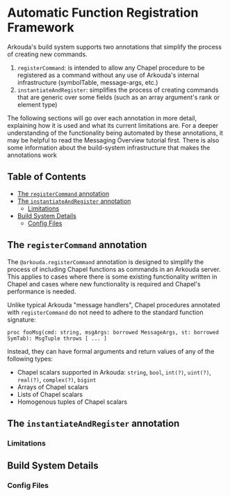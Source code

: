 # Automatic Function Registration Framework

Arkouda's build system supports two annotations that simplify the process of creating new commands.

1. `registerCommand`: is intended to allow any Chapel procedure to be registered as a command without any use of Arkouda's internal infrastructure (symbolTable, message-args, etc.)
2. `instantiateAndRegister`: simplifies the process of creating commands that are generic over some fields (such as an array argument's rank or element type)

The following sections will go over each annotation in more detail, explaining how it is used and what its current limitations are. For a deeper understanding of the functionality being automated by these annotations, it may be helpful to read the Messaging Overview tutorial first. There is also some information about the build-system infrastructure that makes the annotations work


<a id="toc"></a>
## Table of Contents
* [The `registerCommand` annotation](#rc-annotation)
* [The `instantiateAndRegister` annotation](#iar-annotation)
    * [Limitations](#iar-limitations)
* [Build System Details](#build-system)
    * [Config Files](#config-file)

<a id="rc-annotation"></a>
## The `registerCommand` annotation

The `@arkouda.registerCommand` annotation is designed to simplify the process of including Chapel functions as commands in an Arkouda server. This applies to cases where there is some existing functionality written in Chapel and cases where new functionality is required and Chapel's performance is needed.

Unlike typical Arkouda "message handlers", Chapel procedures annotated with `registerCommand` do not need to adhere to the standard function signature:

```chapel
proc fooMsg(cmd: string, msgArgs: borrowed MessageArgs, st: borrowed SymTab): MsgTuple throws [ ... ]
```

Instead, they can have formal arguments and return values of any of the following types:

* Chapel scalars supported in Arkouda: `string`, `bool`, `int(?)`, `uint(?)`, `real(?)`, `complex(?)`, `bigint`
* Arrays of Chapel scalars
* Lists of Chapel scalars
* Homogenous tuples of Chapel scalars

<a id="iar-annotation"></a>
## The `instantiateAndRegister` annotation

<a id="iar-limitations"></a>
### Limitations

<a id="build-system"></a>
## Build System Details

<a id="config-file"></a>
### Config Files
